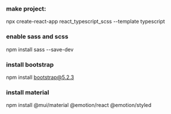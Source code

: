 ### make project: 
npx create-react-app react_typescript_scss --template typescript

### enable sass and scss
npm install sass --save-dev

### install bootstrap
npm install bootstrap@5.2.3

### install material 
npm install @mui/material @emotion/react @emotion/styled
